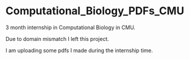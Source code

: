# Computational_Biology_PDFs_CMU

3 month internship in Computational Biology in CMU.

Due to domain mismatch I left this project.

I am uploading some pdfs I made during the internship time.
